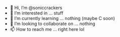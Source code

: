 - 👋 Hi, I’m @soniccrackers
- 👀 I’m interested in ... stuff
- 🌱 I’m currently learning ... nothing (maybe C soon)
- 💞️ I’m looking to collaborate on ... nothing
- 📫 How to reach me ... right here lol

<!---
soniccrackers/soniccrackers is a ✨ special ✨ repository because its `README.md` (this file) appears on your GitHub profile.
You can click the Preview link to take a look at your changes.
--->
